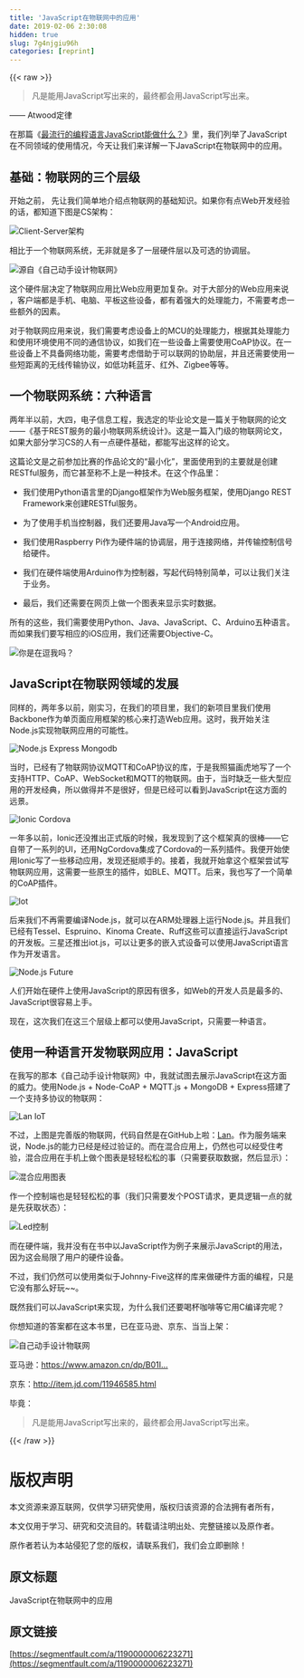 ```yaml
---
title: 'JavaScript在物联网中的应用' 
date: 2019-02-06 2:30:08
hidden: true
slug: 7g4njgiu96h
categories: [reprint]
---
```


{{< raw >}}

                    
<blockquote><p>凡是能用JavaScript写出来的，最终都会用JavaScript写出来。</p></blockquote>
<p>—— Atwood定律</p>
<p>在那篇《<a href="http://mp.weixin.qq.com/s?__biz=MjM5Mjg4NDMwMA==&amp;mid=405412226&amp;idx=1&amp;sn=3bc7a9c6afd166591a90723a1802ed99&amp;scene=21#wechat_redirect" rel="nofollow noreferrer" target="_blank">最流行的编程语言JavaScript能做什么？</a>》里，我们列举了JavaScript在不同领域的使用情况，今天让我们来详解一下JavaScript在物联网中的应用。</p>
<h2 id="articleHeader0">基础：物联网的三个层级</h2>
<p>开始之前， 先让我们简单地介绍点物联网的基础知识。如果你有点Web开发经验的话，都知道下图是CS架构：</p>
<p><span class="img-wrap"><img data-src="/img/remote/1460000006774589" src="https://static.alili.tech/img/remote/1460000006774589" alt="Client-Server架构" title="Client-Server架构" style="cursor: pointer; display: inline;"></span></p>
<p>相比于一个物联网系统，无非就是多了一层硬件层以及可选的协调层。</p>
<p><span class="img-wrap"><img data-src="/img/remote/1460000006223276" src="https://static.alili.tech/img/remote/1460000006223276" alt="源自《自己动手设计物联网》" title="源自《自己动手设计物联网》" style="cursor: pointer;"></span></p>
<p>这个硬件层决定了物联网应用比Web应用更加复杂。对于大部分的Web应用来说 ，客户端都是手机、电脑、平板这些设备，都有着强大的处理能力，不需要考虑一些额外的因素。</p>
<p>对于物联网应用来说，我们需要考虑设备上的MCU的处理能力，根据其处理能力和使用环境使用不同的通信协议，如我们在一些设备上需要使用CoAP协议。在一些设备上不具备网络功能，需要考虑借助于可以联网的协助层，并且还需要使用一些短距离的无线传输协议，如低功耗蓝牙、红外、Zigbee等等。</p>
<h2 id="articleHeader1">一个物联网系统：六种语言</h2>
<p>两年半以前，大四，电子信息工程，我选定的毕业论文是一篇关于物联网的论文——《基于REST服务的最小物联网系统设计》。这是一篇入门级的物联网论文，如果大部分学习CS的人有一点硬件基础，都能写出这样的论文。</p>
<p>这篇论文是之前参加比赛的作品论文的“最小化”，里面使用到的主要就是创建RESTful服务，而它甚至称不上是一种技术。在这个作品里：</p>
<ul>
<li><p>我们使用Python语言里的Django框架作为Web服务框架，使用Django REST Framework来创建RESTful服务。</p></li>
<li><p>为了使用手机当控制器，我们还要用Java写一个Android应用。</p></li>
<li><p>我们使用Raspberry Pi作为硬件端的协调层，用于连接网络，并传输控制信号给硬件。</p></li>
<li><p>我们在硬件端使用Arduino作为控制器，写起代码特别简单，可以让我们关注于业务。</p></li>
<li><p>最后，我们还需要在网页上做一个图表来显示实时数据。</p></li>
</ul>
<p>所有的这些，我们需要使用Python、Java、JavaScript、C、Arduino五种语言。而如果我们要写相应的iOS应用，我们还需要Objective-C。</p>
<p><span class="img-wrap"><img data-src="/img/remote/1460000006223297" src="https://static.alili.tech/img/remote/1460000006223297" alt="你是在逗我吗？" title="你是在逗我吗？" style="cursor: pointer;"></span></p>
<h2 id="articleHeader2">JavaScript在物联网领域的发展</h2>
<p>同样的，两年多以前，刚实习，在我们的项目里，我们的新项目里我们使用Backbone作为单页面应用框架的核心来打造Web应用。这时，我开始关注Node.js实现物联网应用的可能性。</p>
<p><span class="img-wrap"><img data-src="/img/remote/1460000006223289" src="https://static.alili.tech/img/remote/1460000006223289" alt="Node.js Express Mongodb" title="Node.js Express Mongodb" style="cursor: pointer;"></span></p>
<p>当时，已经有了物联网协议MQTT和CoAP协议的库，于是我照猫画虎地写了一个支持HTTP、CoAP、WebSocket和MQTT的物联网。由于，当时缺乏一些大型应用的开发经典，所以做得并不是很好，但是已经可以看到JavaScript在这方面的远景。</p>
<p><span class="img-wrap"><img data-src="/img/remote/1460000006223299" src="https://static.alili.tech/img/remote/1460000006223299" alt="Ionic Cordova" title="Ionic Cordova" style="cursor: pointer;"></span></p>
<p>一年多以前，Ionic还没推出正式版的时候，我发现到了这个框架真的很棒——它自带了一系列的UI，还用NgCordova集成了Cordova的一系列插件。我便开始使用Ionic写了一些移动应用，发现还挺顺手的。接着，我就开始拿这个框架尝试写物联网应用，这需要一些原生的插件，如BLE、MQTT。后来，我也写了一个简单的CoAP插件。</p>
<p><span class="img-wrap"><img data-src="/img/remote/1460000006223305" src="https://static.alili.tech/img/remote/1460000006223305" alt="Iot" title="Iot" style="cursor: pointer; display: inline;"></span></p>
<p>后来我们不再需要编译Node.js，就可以在ARM处理器上运行Node.js。并且我们已经有Tessel、Espruino、Kinoma Create、Ruff这些可以直接运行JavaScript的开发板。三星还推出iot.js，可以让更多的嵌入式设备可以使用JavaScript语言作为开发语言。</p>
<p><span class="img-wrap"><img data-src="/img/remote/1460000006223303" src="https://static.alili.tech/img/remote/1460000006223303" alt="Node.js Future" title="Node.js Future" style="cursor: pointer;"></span></p>
<p>人们开始在硬件上使用JavaScript的原因有很多，如Web的开发人员是最多的、JavaScript很容易上手。</p>
<p>现在，这次我们在这三个层级上都可以使用JavaScript，只需要一种语言。</p>
<h2 id="articleHeader3">使用一种语言开发物联网应用：JavaScript</h2>
<p>在我写的那本《自己动手设计物联网》中，我就试图去展示JavaScript在这方面的威力。使用Node.js + Node-CoAP + MQTT.js + MongoDB + Express搭建了一个支持多协议的物联网：</p>
<p><span class="img-wrap"><img data-src="/img/remote/1460000006223307" src="https://static.alili.tech/img/remote/1460000006223307" alt="Lan IoT" title="Lan IoT" style="cursor: pointer; display: inline;"></span></p>
<p>不过，上图是完善版的物联网，代码自然是在GitHub上啦：<a href="https://github.com/phodal/lan" rel="nofollow noreferrer" target="_blank">Lan</a>。作为服务端来说，Node.js的能力已经是经过验证的。而在混合应用上，仍然也可以经受住考验，混合应用在手机上做个图表是轻轻松松的事（只需要获取数据，然后显示）：</p>
<p><span class="img-wrap"><img data-src="/img/remote/1460000006223318" src="https://static.alili.tech/img/remote/1460000006223318" alt="混合应用图表" title="混合应用图表" style="cursor: pointer; display: inline;"></span></p>
<p>作一个控制端也是轻轻松松的事（我们只需要发个POST请求，更具逻辑一点的就是先获取状态）：</p>
<p><span class="img-wrap"><img data-src="/img/remote/1460000006223312" src="https://static.alili.tech/img/remote/1460000006223312" alt="Led控制" title="Led控制" style="cursor: pointer; display: inline;"></span></p>
<p>而在硬件端，我并没有在书中以JavaScript作为例子来展示JavaScript的用法，因为这会局限了用户的硬件设备。</p>
<p>不过，我们仍然可以使用类似于Johnny-Five这样的库来做硬件方面的编程，只是它没有那么好玩~~。</p>
<p>既然我们可以JavaScript来实现，为什么我们还要喝杯咖啡等它用C编译完呢？</p>
<p>你想知道的答案都在这本书里，已在亚马逊、京东、当当上架：</p>
<p><span class="img-wrap"><img data-src="/img/remote/1460000006223314" src="https://static.alili.tech/img/remote/1460000006223314" alt="自己动手设计物联网" title="自己动手设计物联网" style="cursor: pointer; display: inline;"></span></p>
<p>亚马逊：<a href="https://www.amazon.cn/dp/B01IBZWTWW" rel="nofollow noreferrer" target="_blank">https://www.amazon.cn/dp/B01I...</a></p>
<p>京东：<a href="http://item.jd.com/11946585.html" rel="nofollow noreferrer" target="_blank">http://item.jd.com/11946585.html</a></p>
<p>毕竟：</p>
<blockquote><p>凡是能用JavaScript写出来的，最终都会用JavaScript写出来。</p></blockquote>

                
{{< /raw >}}

# 版权声明
本文资源来源互联网，仅供学习研究使用，版权归该资源的合法拥有者所有，

本文仅用于学习、研究和交流目的。转载请注明出处、完整链接以及原作者。

原作者若认为本站侵犯了您的版权，请联系我们，我们会立即删除！

## 原文标题
JavaScript在物联网中的应用

## 原文链接
[https://segmentfault.com/a/1190000006223271](https://segmentfault.com/a/1190000006223271)

